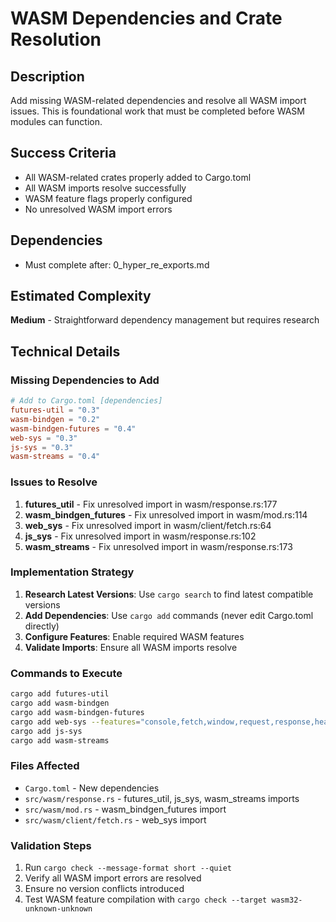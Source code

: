 # WASM Dependencies and Crate Resolution

## Description
Add missing WASM-related dependencies and resolve all WASM import issues. This is foundational work that must be completed before WASM modules can function.

## Success Criteria
- All WASM-related crates properly added to Cargo.toml
- All WASM imports resolve successfully
- WASM feature flags properly configured
- No unresolved WASM import errors

## Dependencies
- Must complete after: 0_hyper_re_exports.md

## Estimated Complexity
**Medium** - Straightforward dependency management but requires research

## Technical Details

### Missing Dependencies to Add
```toml
# Add to Cargo.toml [dependencies]
futures-util = "0.3"
wasm-bindgen = "0.2"
wasm-bindgen-futures = "0.4"
web-sys = "0.3"
js-sys = "0.3"
wasm-streams = "0.4"
```

### Issues to Resolve
1. **futures_util** - Fix unresolved import in wasm/response.rs:177
2. **wasm_bindgen_futures** - Fix unresolved import in wasm/mod.rs:114
3. **web_sys** - Fix unresolved import in wasm/client/fetch.rs:64
4. **js_sys** - Fix unresolved import in wasm/response.rs:102
5. **wasm_streams** - Fix unresolved import in wasm/response.rs:173

### Implementation Strategy
1. **Research Latest Versions**: Use `cargo search` to find latest compatible versions
2. **Add Dependencies**: Use `cargo add` commands (never edit Cargo.toml directly)
3. **Configure Features**: Enable required WASM features
4. **Validate Imports**: Ensure all WASM imports resolve

### Commands to Execute
```bash
cargo add futures-util
cargo add wasm-bindgen
cargo add wasm-bindgen-futures
cargo add web-sys --features="console,fetch,window,request,response,headers"
cargo add js-sys
cargo add wasm-streams
```

### Files Affected
- `Cargo.toml` - New dependencies
- `src/wasm/response.rs` - futures_util, js_sys, wasm_streams imports
- `src/wasm/mod.rs` - wasm_bindgen_futures import
- `src/wasm/client/fetch.rs` - web_sys import

### Validation Steps
1. Run `cargo check --message-format short --quiet`
2. Verify all WASM import errors are resolved
3. Ensure no version conflicts introduced
4. Test WASM feature compilation with `cargo check --target wasm32-unknown-unknown`